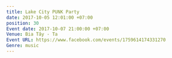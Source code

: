```yaml
---
title: Lake City PUNK Party
date: 2017-10-05 12:01:00 +07:00
position: 30
Event date: 2017-10-07 21:00:00 +07:00
Venue: Bia Tây - Ta
Event URL: https://www.facebook.com/events/1759614174331270
Genre: music
---
```


